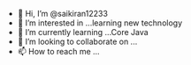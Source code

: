 - 👋 Hi, I’m @saikiran12233
- 👀 I’m interested in ...learning new technology
- 🌱 I’m currently learning ...Core Java
- 💞️ I’m looking to collaborate on ...
- 📫 How to reach me ...

<!---
saikiran12233/saikiran12233 is a ✨ special ✨ repository because its `README.md` (this file) appears on your GitHub profile.
You can click the Preview link to take a look at your changes.
--->
